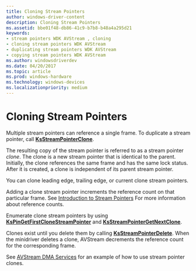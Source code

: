 ```yaml
---
title: Cloning Stream Pointers
author: windows-driver-content
description: Cloning Stream Pointers
ms.assetid: bbe01f48-db86-41c9-b7b8-b48a4a295d21
keywords:
- stream pointers WDK AVStream , cloning
- cloning stream pointers WDK AVStream
- duplicating stream pointers WDK AVStream
- copying stream pointers WDK AVStream
ms.author: windowsdriverdev
ms.date: 04/20/2017
ms.topic: article
ms.prod: windows-hardware
ms.technology: windows-devices
ms.localizationpriority: medium
---
```


# Cloning Stream Pointers





Multiple stream pointers can reference a single frame. To duplicate a stream pointer, call [**KsStreamPointerClone**](https://msdn.microsoft.com/library/windows/hardware/ff567129).

The resulting copy of the stream pointer is referred to as a stream pointer *clone*. The clone is a new stream pointer that is identical to the parent. Initially, the clone references the same frame and has the same lock status. After it is created, a clone is independent of its parent stream pointer.

You can clone leading edge, trailing edge, or current clone stream pointers.

Adding a clone stream pointer increments the reference count on that particular frame. See [Introduction to Stream Pointers](introduction-to-stream-pointers.md) For more information about reference counts.

Enumerate clone stream pointers by using [**KsPinGetFirstCloneStreamPointer**](https://msdn.microsoft.com/library/windows/hardware/ff563512) and [**KsStreamPointerGetNextClone**](https://msdn.microsoft.com/library/windows/hardware/ff567133).

Clones exist until you delete them by calling [**KsStreamPointerDelete**](https://msdn.microsoft.com/library/windows/hardware/ff567130). When the minidriver deletes a clone, AVStream decrements the reference count for the corresponding frame.

See [AVStream DMA Services](avstream-dma-services.md) for an example of how to use stream pointer clones.

 

 




